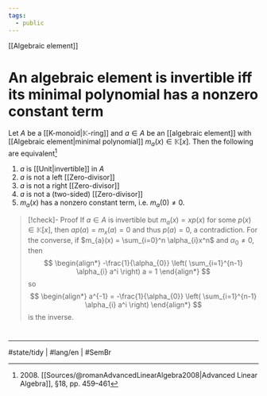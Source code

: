```yaml
---
tags:
  - public
---
```

[[Algebraic element]]
# An algebraic element is invertible iff its minimal polynomial has a nonzero constant term

Let $A$ be a [[K-monoid|$\mathbb K$-ring]] and $a \in A$ be an [[algebraic element]] with [[Algebraic element|minimal polynomial]] $m_{a}(x) \in \mathbb{K}[x]$.
Then the following are equivalent[^2008] 

1. $a$ is [[Unit|invertible]] in $A$
2. $a$ is not a left [[Zero-divisor]]
3. $a$ is not a right [[Zero-divisor]]
4. $a$ is not a (two-sided) [[Zero-divisor]]
5. $m_{a}(x)$ has a nonzero constant term, i.e. $m_{a}(0) \neq 0$.

> [!check]- Proof
> If $a \in A$ is invertible but $m_{a}(x) = xp(x)$ for some $p(x) \in \mathbb{K}[x]$,
> then $ap(a) = m_{x}(a) = 0$ and thus $p(a) = 0$, a contradiction.
> For the converse,
> if $m_{a}(x) = \sum_{i=0}^n \alpha_{i}x^n$ and $\alpha_{0} \neq 0$,
> then
> $$
> \begin{align*}
> -\frac{1}{\alpha_{0}} \left( \sum_{i=1}^{n-1} \alpha_{i} a^i \right) a = 1
> \end{align*}
> $$
> so
> $$
> \begin{align*}
> a^{-1} = -\frac{1}{\alpha_{0}} \left( \sum_{i=1}^{n-1} \alpha_{i} a^i \right)
> \end{align*}
> $$
> is the inverse. <span class="QED"/>

  [^2008]: 2008\. [[Sources/@romanAdvancedLinearAlgebra2008|Advanced Linear Algebra]], §18, pp. 459–461


#
---
#state/tidy | #lang/en | #SemBr
